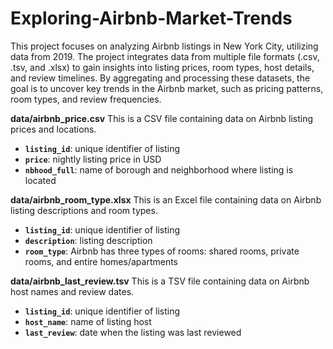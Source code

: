 # Exploring-Airbnb-Market-Trends
This project focuses on analyzing Airbnb listings in New York City, utilizing data from 2019. The project integrates data from multiple file formats (.csv, .tsv, and .xlsx) to gain insights into listing prices, room types, host details, and review timelines. By aggregating and processing these datasets, the goal is to uncover key trends in the Airbnb market, such as pricing patterns, room types, and review frequencies.

**data/airbnb_price.csv**
This is a CSV file containing data on Airbnb listing prices and locations.
- **`listing_id`**: unique identifier of listing
- **`price`**: nightly listing price in USD
- **`nbhood_full`**: name of borough and neighborhood where listing is located

**data/airbnb_room_type.xlsx**
This is an Excel file containing data on Airbnb listing descriptions and room types.
- **`listing_id`**: unique identifier of listing
- **`description`**: listing description
- **`room_type`**: Airbnb has three types of rooms: shared rooms, private rooms, and entire homes/apartments

**data/airbnb_last_review.tsv**
This is a TSV file containing data on Airbnb host names and review dates.
- **`listing_id`**: unique identifier of listing
- **`host_name`**: name of listing host
- **`last_review`**: date when the listing was last reviewed
